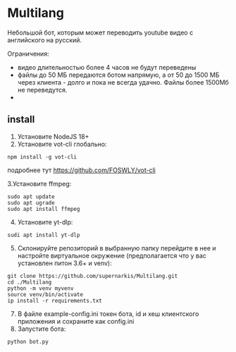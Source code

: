 # Multilang
Небольшой бот, которым может переводить youtube видео с английского на русский. 

Ограничения:
- видео длительностью более 4 часов не будут переведены
- файлы до 50 МБ передаются ботом напрямую, а от 50 до 1500 МБ через клиента - долго и пока не всегда удачно. Файлы более 1500Мб не переведутся.
-    

## install
  1. Установите NodeJS 18+
  2. Установите vot-cli глобально:
```
npm install -g vot-cli
```
подробнее тут https://github.com/FOSWLY/vot-cli

  3.Установите ffmpeg:
```
sudo apt update
sudo apt ugrade
sudo apt install ffmpeg
```
  4. Установите yt-dlp:
```
sudi apt install yt-dlp
```
5. Склонируйте репозиторий в выбранную папку перейдите в нее и настройте виртуальное окружение
   (предполагается что у вас установлен питон 3.6+ и venv):
```
git clone https://github.com/supernarkis/Multilang.git
cd ./Multilang
python -m venv myvenv
source venv/bin/activate
ip install -r requirements.txt
```
7. В файле example-config.ini токен бота, id и хеш клиентского приложения и сохраните как config.ini 
8. Запустите бота:
```
python bot.py
```


